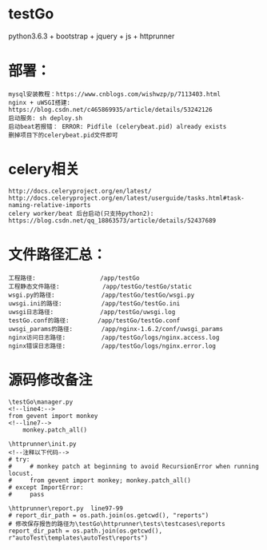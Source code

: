 testGo
======

python3.6.3 + bootstrap + jquery + js + httprunner

部署：
======
    mysql安装教程：https://www.cnblogs.com/wishwzp/p/7113403.html
    nginx + uWSGI搭建: https://blog.csdn.net/c465869935/article/details/53242126
    启动服务: sh deploy.sh
    启动beat若报错： ERROR: Pidfile (celerybeat.pid) already exists
    删掉项目下的celerybeat.pid文件即可

celery相关
======
    http://docs.celeryproject.org/en/latest/
    http://docs.celeryproject.org/en/latest/userguide/tasks.html#task-naming-relative-imports
    celery worker/beat 后台启动(只支持python2): https://blog.csdn.net/qq_18863573/article/details/52437689

文件路径汇总：
======
    工程路径:                  /app/testGo
    工程静态文件路径:            /app/testGo/testGo/static
    wsgi.py的路径:             /app/testGo/testGo/wsgi.py
    uwsgi.ini的路径:           /app/testGo/testGo.ini
    uwsgi日志路径:             /app/testGo/uwsgi.log
    testGo.conf的路径:        /app/testGo/testGo.conf
    uwsgi_params的路径:        /app/nginx-1.6.2/conf/uwsgi_params
    nginx访问日志路径:          /app/testGo/logs/nginx.access.log
    nginx错误日志路径:          /app/testGo/logs/nginx.error.log

源码修改备注
======
    \testGo\manager.py
    <!--line4:-->
    from gevent import monkey
    <!--line7-->
        monkey.patch_all()

    \httprunner\init.py
    <!--注释以下代码-->
    # try:
    #     # monkey patch at beginning to avoid RecursionError when running locust.
    #     from gevent import monkey; monkey.patch_all()
    # except ImportError:
    #     pass

    \httprunner\report.py  line97-99
    # report_dir_path = os.path.join(os.getcwd(), "reports")
    # 修改保存报告的路径为\testGo\httprunner\tests\testcases\reports
    report_dir_path = os.path.join(os.getcwd(), r"autoTest\templates\autoTest\reports")



